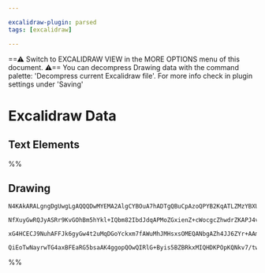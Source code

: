 ```yaml
---

excalidraw-plugin: parsed
tags: [excalidraw]

---
```

==⚠  Switch to EXCALIDRAW VIEW in the MORE OPTIONS menu of this document. ⚠== You can decompress Drawing data with the command palette: 'Decompress current Excalidraw file'. For more info check in plugin settings under 'Saving'


# Excalidraw Data

## Text Elements
%%
## Drawing
```compressed-json
N4KAkARALgngDgUwgLgAQQQDwMYEMA2AlgCYBOuA7hADTgQBuCpAzoQPYB2KqATLZMzYBXUtiRoIACyhQ4zZAHoFAc0JRJQgEYA6bGwC2CgF7N6hbEcK4OCtptbErHALRY8RMpWdx8Q1TdIEfARcZgRmBShcZQUebQBGeO0ABho6IIR9BA4oZm4AbQBdfghcODgAZSiocVRQMEh1TNqIYlxSAGs0hoZCBAoAIVxsDuVSYQ5iAGE2fDZSbggAYgAz

NfXuyGwRQJyASRr9KvGOhBm5hYkl+IQbm82IbdJdqAPMoZGxienZ+cWocgcZhwdrZKAPJ4vN76ABihHw+CqMGCi0EHghOzB0OObFOAHUSOpuHxwFtMftDjjTkiURI0SQMc8sYcAErCZSSDjhPJoeL8MlMimZADyIOwahg3HiyWS/Me5NehxhnCgMNw+nhkrQAFY5ZDmZllTkKoQjLUeLLSfLBYrMgAVLBQACCRGUXAkwRW4L1CuxUVIzuebAokhC

xG4HCECJ9NuhAFFJk6gyGw4t2uMqDGoYckxm7fAWuMhJMHsxsOMEQANbgAZh4JJ6ZYr+AAmrWAGwADm0AE52zwACw9mudvsDzsDgdyoxsAzceo9egEIS1eKkgC+WYN+jZxeIXOYPPQRZLcrGJBNZuJlp65+IVQQcG4uqtd4AsmxiAgE7hNMFw2gKwEGEZ6kCQ5x/GgC6QAMswAceyiaLgAAUPDxAA7NQvAYVhaGYagyTaNqACUmyQCyCDKFG7SLK

QiEoTwNayrwTG4axBFEaRG5bsaAK4ggopQOwQIRlG+Byis5BZBRkxMIQHDKPOpKQNkv7/twAIrvyWxEE+aCaQg2kQBw6q1AZRnCFARBchppArtxVp2AAVgg2C5BUJlwB+X4/n+CDwUB+AgVawxCYwdqzvgSkNI0BaohkbnCWR8rMFABj5ogonRspEBzCM/ncIFwUxRAkkGBUCVCZwhXAYZOX4KEzqJeFkVZfgG7gJudArPC4TzuuIDrkAA==
```
%%